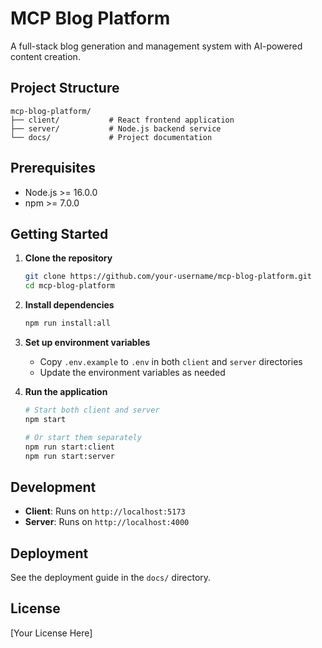# MCP Blog Platform

A full-stack blog generation and management system with AI-powered content creation.

## Project Structure

```
mcp-blog-platform/
├── client/           # React frontend application
├── server/           # Node.js backend service
└── docs/             # Project documentation
```

## Prerequisites

- Node.js >= 16.0.0
- npm >= 7.0.0

## Getting Started

1. **Clone the repository**
   ```bash
   git clone https://github.com/your-username/mcp-blog-platform.git
   cd mcp-blog-platform
   ```

2. **Install dependencies**
   ```bash
   npm run install:all
   ```

3. **Set up environment variables**
   - Copy `.env.example` to `.env` in both `client` and `server` directories
   - Update the environment variables as needed

4. **Run the application**
   ```bash
   # Start both client and server
   npm start
   
   # Or start them separately
   npm run start:client
   npm run start:server
   ```

## Development

- **Client**: Runs on `http://localhost:5173`
- **Server**: Runs on `http://localhost:4000`

## Deployment

See the deployment guide in the `docs/` directory.

## License

[Your License Here]
